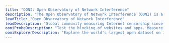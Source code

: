 ```yaml
---
title: "OONI: Open Observatory of Network Interference"
description: "The Open Observatory of Network Interference (OONI) is a global community measuring internet censorship around the world. Run OONI Probe to detect internet censorship. Use OONI Explorer to track internet censorship worldwide in near real-time."
leadTitle: "Open Observatory of Network Interference"
leadDescription: "Global community measuring Internet censorship since 2012"
ooniProbeDescription: "Test the blocking of websites and apps. Measure the speed and performance of your network."
ooniExplorerDescription: "Explore the world's largest open dataset on internet censorship. Millions of measurements collected from more than 200 countries since 2012."
---
```

